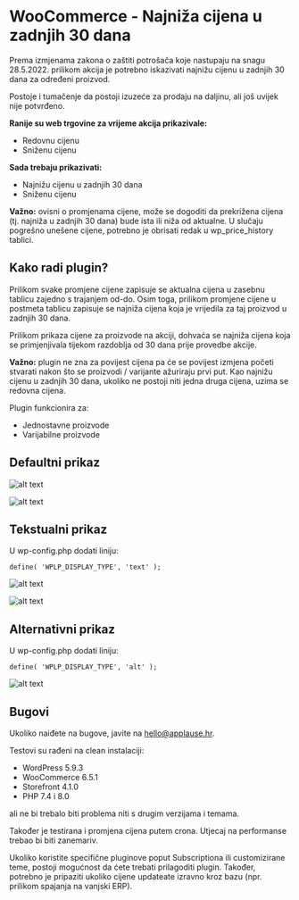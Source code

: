 # WooCommerce - Najniža cijena u zadnjih 30 dana

Prema izmjenama zakona o zaštiti potrošača koje nastupaju na snagu 28.5.2022. prilikom akcija je potrebno iskazivati najnižu cijenu u zadnjih 30 dana za određeni proizvod.

Postoje i tumačenje da postoji izuzeće za prodaju na daljinu, ali još uvijek nije potvrđeno.

**Ranije su web trgovine za vrijeme akcija prikazivale:**

- Redovnu cijenu
- Sniženu cijenu

**Sada trebaju prikazivati:**

- Najnižu cijenu u zadnjih 30 dana
- Sniženu cijenu

**Važno:** ovisni o promjenama cijene, može se dogoditi da prekrižena cijena (tj. najniža u zadnjih 30 dana) bude ista ili niža od aktualne. U slučaju pogrešno unešene cijene, potrebno je obrisati redak u wp_price_history tablici.


## Kako radi plugin?

Prilikom svake promjene cijene zapisuje se aktualna cijena u zasebnu tablicu zajedno s trajanjem od-do. Osim toga, prilikom promjene cijene u postmeta tablicu zapisuje se najniža cijena koja je vrijedila za taj proizvod u zadnjih 30 dana.

Prilikom prikaza cijene za proizvode na akciji, dohvaća se najniža cijena koja se primjenjivala tijekom razdoblja od 30 dana prije provedbe akcije.

**Važno:** plugin ne zna za povijest cijena pa će se povijest izmjena početi stvarati nakon što se proizvodi / varijante ažuriraju prvi put. Kao najnižu cijenu u zadnjih 30 dana, ukoliko ne postoji niti jedna druga cijena, uzima se redovna cijena.

Plugin funkcionira za:

- Jednostavne proizvode
- Varijabilne proizvode


## Defaultni prikaz

![alt text](https://api.applause.hr/lowest-price/01-regular-listing.png "Listing")

![alt text](https://api.applause.hr/lowest-price/02-regular-single.png "Single")

## Tekstualni prikaz

U wp-config.php dodati liniju:
```
define( 'WPLP_DISPLAY_TYPE', 'text' );
```

![alt text](https://api.applause.hr/lowest-price/03-text-listing.png "Listing")

![alt text](https://api.applause.hr/lowest-price/04-text-single.png "Single")

## Alternativni prikaz

U wp-config.php dodati liniju:
```
define( 'WPLP_DISPLAY_TYPE', 'alt' );
```

![alt text](https://api.applause.hr/lowest-price/05-alt-single.png "Single")

## Bugovi

Ukoliko naiđete na bugove, javite na hello@applause.hr.

Testovi su rađeni na clean instalaciji:

- WordPress 5.9.3
- WooCommerce 6.5.1
- Storefront 4.1.0
- PHP 7.4 i 8.0

ali ne bi trebalo biti problema niti s drugim verzijama i temama.

Također je testirana i promjena cijena putem crona. Utjecaj na performanse trebao bi biti zanemariv.

Ukoliko koristite specifične pluginove poput Subscriptiona ili customizirane teme, postoji mogućnost da ćete trebati prilagoditi plugin. Također, potrebno je pripaziti ukoliko cijene updateate izravno kroz bazu (npr. prilikom spajanja na vanjski ERP).
